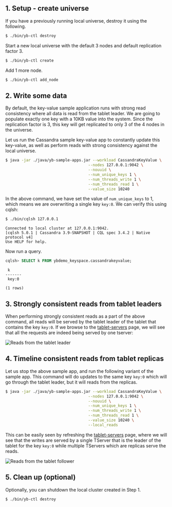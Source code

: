 ## 1. Setup - create universe

If you have a previously running local universe, destroy it using the following.

```sh
$ ./bin/yb-ctl destroy
```

Start a new local universe with the default 3 nodes and default replication factor 3.

```sh
$ ./bin/yb-ctl create
```

Add 1 more node.

```sh
$ ./bin/yb-ctl add_node
```

## 2. Write some data

By default, the key-value sample application runs with strong read consistency where all data is read from the tablet leader. We are going to populate exactly one key with a 10KB value into the system. Since the replication factor is 3, this key will get replicated to only 3 of the 4 nodes in the universe.

Let us run the Cassandra sample key-value app to constantly update this key-value, as well as perform reads with strong consistency against the local universe.

```sh
$ java -jar ./java/yb-sample-apps.jar --workload CassandraKeyValue \
                                    --nodes 127.0.0.1:9042 \
                                    --nouuid \
                                    --num_unique_keys 1 \
                                    --num_threads_write 1 \
                                    --num_threads_read 1 \
                                    --value_size 10240
```


In the above command, we have set the value of `num_unique_keys` to 1, which means we are overwriting a single key `key:0`. We can verify this using cqlsh:

```sh
$ ./bin/cqlsh 127.0.0.1
```

```
Connected to local cluster at 127.0.0.1:9042.
[cqlsh 5.0.1 | Cassandra 3.9-SNAPSHOT | CQL spec 3.4.2 | Native protocol v4]
Use HELP for help.
```

Now run a query.

```sql
cqlsh> SELECT k FROM ybdemo_keyspace.cassandrakeyvalue;
```

```
 k
-------
 key:0

(1 rows)
```

## 3. Strongly consistent reads from tablet leaders

When performing strongly consistent reads as a part of the above command, all reads will be served by the tablet leader of the tablet that contains the key `key:0`. If we browse to the <a href='http://127.0.0.1:7000/tablet-servers' target="_blank">tablet-servers</a> page, we will see that all the requests are indeed being served by one tserver:

![Reads from the tablet leader](/images/ce/tunable-reads-leader.png)


## 4. Timeline consistent reads from tablet replicas

Let us stop the above sample app, and run the following variant of the sample app. This command will do updates to the same key `key:0` which will go through the tablet leader, but it will reads from the replicas.

```sh
$ java -jar ./java/yb-sample-apps.jar --workload CassandraKeyValue \
                                    --nodes 127.0.0.1:9042 \
                                    --nouuid \
                                    --num_unique_keys 1 \
                                    --num_threads_write 1 \
                                    --num_threads_read 1 \
                                    --value_size 10240 \
                                    --local_reads
```

This can be easily seen by refreshing the <a href='http://127.0.0.1:7000/tablet-servers' target="_blank">tablet-servers</a> page, where we will see that the writes are served by a single TServer that is the leader of the tablet for the key `key:0` while multiple TServers which are replicas serve the reads.

![Reads from the tablet follower](/images/ce/tunable-reads-followers.png)


## 5. Clean up (optional)

Optionally, you can shutdown the local cluster created in Step 1.

```sh
$ ./bin/yb-ctl destroy
```

